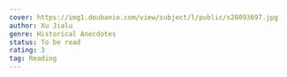 ```yaml
---
cover: https://img1.doubanio.com/view/subject/l/public/s28093697.jpg
author: Xu Jialu
genre: Historical Anecdotes
status: To be read
rating: 3
tag: Reading
---
```

